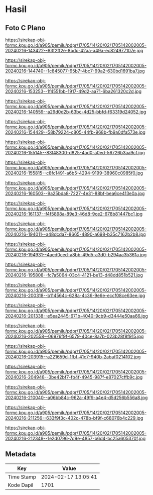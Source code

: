 # Hasil

## Foto C Plano

https://sirekap-obj-formc.kpu.go.id/a905/pemilu/pdpr/17/05/14/20/02/1705142002005-20240216-143422--83f2ff2e-8bdc-42aa-a49a-ec824977107e.jpg

https://sirekap-obj-formc.kpu.go.id/a905/pemilu/pdpr/17/05/14/20/02/1705142002005-20240216-144740--1c845077-95b7-4bc7-99a2-630bd1691ba7.jpg

https://sirekap-obj-formc.kpu.go.id/a905/pemilu/pdpr/17/05/14/20/02/1705142002005-20240216-153253--1f4551bb-1917-49d2-aa71-6ba261320c2d.jpg

https://sirekap-obj-formc.kpu.go.id/a905/pemilu/pdpr/17/05/14/20/02/1705142002005-20240216-140559--a29d0d2b-63bc-4d25-bbfd-f63319d24052.jpg

https://sirekap-obj-formc.kpu.go.id/a905/pemilu/pdpr/17/05/14/20/02/1705142002005-20240216-154429--58b79224-c805-44fb-968b-fb9a0dfa573e.jpg

https://sirekap-obj-formc.kpu.go.id/a905/pemilu/pdpr/17/05/14/20/02/1705142002005-20240216-155145--83f48300-d825-4ad0-a0ed-56726b3aa9cf.jpg

https://sirekap-obj-formc.kpu.go.id/a905/pemilu/pdpr/17/05/14/20/02/1705142002005-20240216-155815--c8fc1491-a6b5-4294-9199-38960c0985f0.jpg

https://sirekap-obj-formc.kpu.go.id/a905/pemilu/pdpr/17/05/14/20/02/1705142002005-20240216-160503--9a25bda8-7227-4e31-88bf-bea6ce413e0a.jpg

https://sirekap-obj-formc.kpu.go.id/a905/pemilu/pdpr/17/05/14/20/02/1705142002005-20240216-161137--f4f5898a-89e3-46d8-9ce2-678b81447bc1.jpg

https://sirekap-obj-formc.kpu.go.id/a905/pemilu/pdpr/17/05/14/20/02/1705142002005-20240216-194011--a48dcda7-8665-4890-a698-b35c7162b2b8.jpg

https://sirekap-obj-formc.kpu.go.id/a905/pemilu/pdpr/17/05/14/20/02/1705142002005-20240216-194931--4aed0ced-a8bb-49d5-a3d0-b294aa3b361a.jpg

https://sirekap-obj-formc.kpu.go.id/a905/pemilu/pdpr/17/05/14/20/02/1705142002005-20240216-195808--fc7a5064-03c4-4121-be13-d48dd851b521.jpg

https://sirekap-obj-formc.kpu.go.id/a905/pemilu/pdpr/17/05/14/20/02/1705142002005-20240216-200318--b114564c-628a-4c36-9e6e-eccf08ce63ee.jpg

https://sirekap-obj-formc.kpu.go.id/a905/pemilu/pdpr/17/05/14/20/02/1705142002005-20240216-201338--e5ea2445-671b-4040-9cb9-d3444e50aa66.jpg

https://sirekap-obj-formc.kpu.go.id/a905/pemilu/pdpr/17/05/14/20/02/1705142002005-20240216-202558--06976f9f-6579-40ce-8a7b-023b28f8f915.jpg

https://sirekap-obj-formc.kpu.go.id/a905/pemilu/pdpr/17/05/14/20/02/1705142002005-20240216-203915--a221659d-1fbf-41c7-940b-2abaf0214102.jpg

https://sirekap-obj-formc.kpu.go.id/a905/pemilu/pdpr/17/05/14/20/02/1705142002005-20240216-204948--3be42bf7-fb4f-4945-987f-e87027cffb9c.jpg

https://sirekap-obj-formc.kpu.go.id/a905/pemilu/pdpr/17/05/14/20/02/1705142002005-20240216-210040--a06bb84c-962a-49f9-a4e4-d5d256b556a8.jpg

https://sirekap-obj-formc.kpu.go.id/a905/pemilu/pdpr/17/05/14/20/02/1705142002005-20240216-211256--633f9f3c-402c-478b-bf9f-c68076b4c229.jpg

https://sirekap-obj-formc.kpu.go.id/a905/pemilu/pdpr/17/05/14/20/02/1705142002005-20240216-212349--1e2d0796-7d9e-4857-b6d4-bc25a605370f.jpg


## Metadata

| Key        | Value               |
| ---------- | ------------------- |
| Time Stamp | 2024-02-17 13:05:41 |
| Kode Dapil | 1701                |




